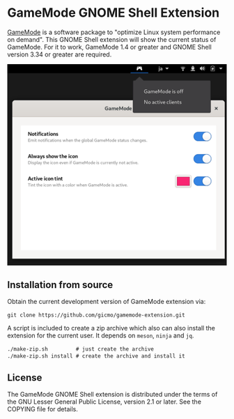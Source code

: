 # GameMode GNOME Shell Extension

[GameMode][gamemode] is a software package to "optimize Linux system
performance on demand". This GNOME Shell extension will show the current
status of GameMode. For it to work, GameMode 1.4 or greater and GNOME
Shell version 3.34 or greater are required.

![screenshot][screenshot]

## Installation from source

Obtain the current development version of GameMode extension via:

	git clone https://github.com/gicmo/gamemode-extension.git

A script is included to create a zip archive which also can also install
the extension for the current user. It depends on `meson`, `ninja` and `jq`.

	./make-zip.sh         # just create the archive
	./make-zip.sh install # create the archive and install it


## License
The GameMode GNOME Shell extension is distributed under the terms of the
GNU Lesser General Public License, version 2.1 or later. See the
COPYING file for details.

[gamemode]: https://github.com/FeralInteractive/gamemode
[screenshot]: https://github.com/gicmo/gamemode-extension/raw/master/screenshots/gamemode.png
